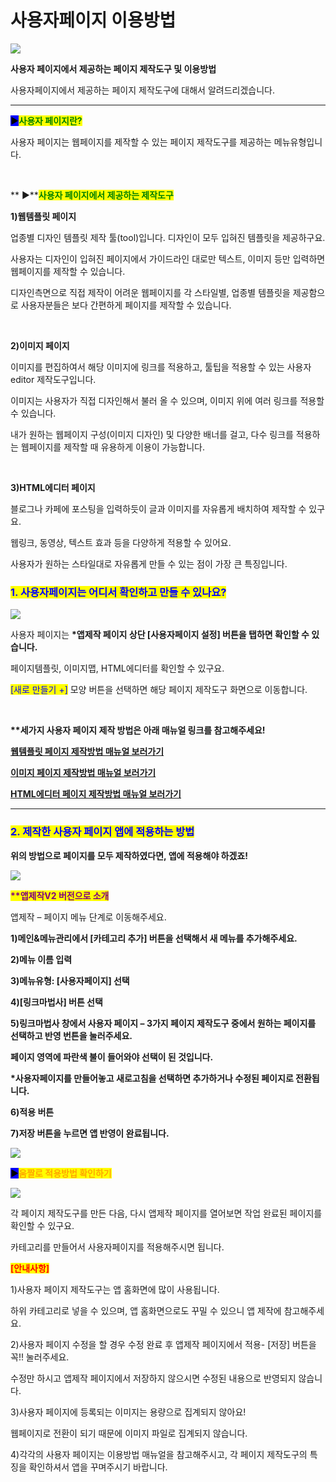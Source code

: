 # 사용자페이지 이용방법

![](https://wp.swing2app.co.kr/wp-content/uploads/2020/07/%EC%82%AC%EC%9A%A9%EC%9E%90%ED%8E%98%EC%9D%B4%EC%A7%80-%EC%A0%9C%EB%AA%A91.png)

**사용자 페이지에서 제공하는 페이지 제작도구 및 이용방법**

사용자페이지에서 제공하는 페이지 제작도구에 대해서 알려드리겠습니다.&#x20;

***

&#x20;

<mark style="background-color:blue;">**▶**</mark><mark style="color:green;">**사용자 페이지란?**</mark>

사용자 페이지는 웹페이지를 제작할 수 있는 페이지 제작도구를 제공하는 메뉴유형입니다.

​

&#x20;** **<mark style="background-color:blue;">**▶**</mark><mark style="color:green;">**사용자 페이지에서 제공하는 제작도구**</mark>

**1)웹템플릿 페이지**

업종별 디자인 템플릿 제작 툴(tool)입니다. 디자인이 모두 입혀진 템플릿을 제공하구요.

사용자는 디자인이 입혀진 페이지에서 가이드라인 대로만 텍스트, 이미지 등만 입력하면 웹페이지를 제작할 수 있습니다.

디자인측면으로 직접 제작이 어려운 웹페이지를 각 스타일별, 업종별 템플릿을 제공함으로 사용자분들은 보다 간편하게 페이지를 제작할 수 있습니다.

​

**2)이미지 페이지**

이미지를 편집하여서 해당 이미지에 링크를 적용하고, 툴팁을 적용할 수 있는 사용자 editor 제작도구입니다.

이미지는 사용자가 직접 디자인해서 불러 올 수 있으며, 이미지 위에 여러 링크를 적용할 수 있습니다.

내가 원하는 웹페이지 구성(이미지 디자인) 및 다양한 배너를 걸고, 다수 링크를 적용하는 웹페이지를 제작할 때 유용하게 이용이 가능합니다.

​

**3)HTML에디터 페이지**

블로그나 카페에 포스팅을 입력하듯이 글과 이미지를 자유롭게 배치하여 제작할 수 있구요.

웹링크, 동영상, 텍스트 효과 등을 다양하게 적용할 수 있어요.

사용자가 원하는 스타일대로 자유롭게 만들 수 있는 점이 가장 큰 특징입니다.



### <mark style="color:blue;">**1. 사용자페이지는 어디서 확인하고 만들 수 있나요?**</mark>

![](https://wp.swing2app.co.kr/wp-content/uploads/2020/07/%EC%82%AC%EC%9A%A9%EC%9E%90%ED%8E%98%EC%9D%B4%EC%A7%80-%EB%93%B1%EB%A1%9D.png)

사용자 페이지는 **\*앱제작 페이지 상단 \[사용자페이지 설정] 버튼을 탭하면 확인할 수 있습니다.**&#x20;

페이지템플릿, 이미지맵, HTML에디터를 확인할 수 있구요.

<mark style="color:blue;">\[새로 만들기 +]</mark> 모양 버튼을 선택하면 해당 페이지 제작도구 화면으로 이동합니다.

​

**\*\*세가지 사용자 페이지 제작 방법은 아래 매뉴얼 링크를 참고해주세요!**

[**웹템플릿 페이지 제작방법 매뉴얼 보러가기**](template-page.md)

[**이미지 페이지 제작방법 매뉴얼 보러가기**](imagepage.md)

[**HTML에디터 페이지 제작방법 매뉴얼 보러가기**](html-editorpage.md)

***

### <mark style="color:blue;">**2. 제작한 사용자 페이지 앱에 적용하는 방법**</mark>

**위의 방법으로 페이지를 모두 제작하였다면, 앱에 적용해야 하겠죠!**

![](https://wp.swing2app.co.kr/wp-content/uploads/2020/07/%EC%82%AC%EC%9A%A9%EC%9E%90%ED%8E%98%EC%9D%B4%EC%A7%802\_20.07-1.png)

<mark style="color:purple;">**\*\*앱제작V2 버전으로 소개**</mark>

앱제작 – 페이지 메뉴 단계로 이동해주세요.

**1)메인&메뉴관리에서 \[카테고리 추가] 버튼을 선택해서 새 메뉴를 추가해주세요.**

**2)메뉴 이름 입력**

**3)메뉴유형: \[사용자페이지] 선택**

**4)\[링크마법사] 버튼 선택**

**5)링크마법사 창에서 사용자 페이지 – 3가지 페이지 제작도구 중에서 원하는 페이지를 선택하고 반영 번튼을 눌러주세요.**

**페이지 영역에 파란색 불이 들어와야 선택이 된 것입니다.**

**\*사용자페이지를 만들어놓고 새로고침을 선택하면 추가하거나 수정된 페이지로 전환됩니다.**

**6)적용 버튼**

**7)저장 버튼을 누르면 앱 반영이 완료됩니다.**

![](https://wp.swing2app.co.kr/wp-content/uploads/2020/07/%EC%BA%A1%EC%B2%98.png)

<mark style="background-color:blue;">**▶**</mark><mark style="color:orange;">**움짤로 적용방법 확인하기**</mark>

![](https://wp.swing2app.co.kr/wp-content/uploads/2020/07/%EB%85%B9%ED%99%94\_2020\_07\_16\_13\_17\_41\_610.gif)

각 페이지 제작도구를 만든 다음, 다시 앱제작 페이지를 열어보면 작업 완료된 페이지를 확인할 수 있구요.

카테고리를 만들어서 사용자페이지를 적용해주시면 됩니다.



<mark style="color:red;">**\[안내사항]**</mark>

1\)사용자 페이지 제작도구는 앱 홈화면에 많이 사용됩니다.

하위 카테고리로 넣을 수 있으며, 앱 홈화면으로도 꾸밀 수 있으니 앱 제작에 참고해주세요.

2\)사용자 페이지 수정을 할 경우 수정 완료 후 앱제작 페이지에서 적용- \[저장] 버튼을 꼭!! 눌러주세요.

수정만 하시고 앱제작 페이지에서 저장하지 않으시면 수정된 내용으로 반영되지 않습니다.

3\)사용자 페이지에 등록되는 이미지는 용량으로 집계되지 않아요!

웹페이지로 전환이 되기 때문에 이미지 파일로 집계되지 않습니다.

4\)각각의 사용자 페이지는 이용방법 매뉴얼을 참고해주시고, 각 페이지 제작도구의 특징을 확인하셔서 앱을 꾸며주시기 바랍니다.
